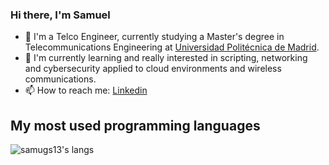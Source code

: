 ### Hi there, I'm Samuel

- 🔭 I'm a Telco Engineer, currently studying a Master's degree in Telecommunications Engineering at [Universidad Politécnica de Madrid](https://upm.es).
- 🌱 I'm currently learning and really interested in scripting, networking and cybersecurity applied to cloud environments and wireless communications.
- 📫 How to reach me: [Linkedin](https://www.linkedin.com/in/samuel-garcia-sanchez/)

## My most used programming languages
![samugs13's langs](https://github-readme-stats.vercel.app/api/top-langs?username=samugs13&count_private=true&show_icons=true&theme=dark&layout=compact&langs_count=6)
